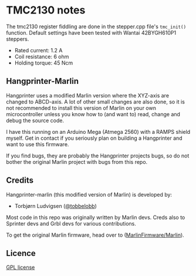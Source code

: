 # TMC2130 notes
The tmc2130 register fiddling are done in the stepper.cpp file's ```tmc_init()``` function.
Default settings have been tested with Wantai 42BYGH610P1 steppers.
  - Rated current: 1.2 A
  - Coil resistance: 6 ohm
  - Holding torque: 45 Ncm

## Hangprinter-Marlin

Hangprinter uses a modified Marlin version where the XYZ-axis are changed to ABCD-axis.
A lot of other small changes are also done, so it is not recommended to install this version of Marlin on your own microcontroller
  unless you know how to (and want to) read, change and debug the source code.

I have this running on an Arduino Mega (Atmega 2560) with a RAMPS shield myself.
Get in contact if you seriously plan on building a Hangprinter and want to use this firmware.

If you find bugs, they are probably the Hangprinter projects bugs, so do not bother the original Marlin project with bugs from this repo.

## Credits

Hangprinter-marlin (this modified version of Marlin) is developed by:

 - Torbjørn Ludvigsen ([@tobbelobb](https://github.com/tobbelobb))

Most code in this repo was originally written by Marlin devs.
Creds also to Sprinter devs and Grbl devs for various contributions.

To get the original Marlin firmware, head over to
([MarlinFirmware/Marlin](https://github.com/MarlinFirmware/Marlin)).

## Licence

[GPL license](/Documentation/COPYING.md)
